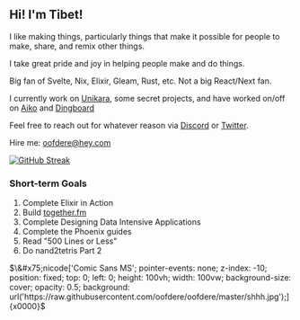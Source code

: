 ## Hi! I'm Tibet!

I like making things, particularly things that make it possible for people to make, share, and remix other things.

I take great pride and joy in helping people make and do things. 

Big fan of Svelte, Nix, Elixir, Gleam, Rust, etc. Not a big React/Next fan.

I currently work on [Unikara](https://unikara.moe), some secret projects, and have worked on/off on [Aiko](https://aikocorp.ai) and [Dingboard](https://dingboard.com)

Feel free to reach out for whatever reason via [Discord](https://discordapp.com/users/183423435114938368) or [Twitter](twitter.com/oofdere).

Hire me: [oofdere@hey.com](mailto:oofdere@hey.com)

[![GitHub Streak](https://github-readme-streak-stats.herokuapp.com?user=oofdere)](https://git.io/streak-stats)

### Short-term Goals
  1. Complete Elixir in Action
  2. Build [together.fm](https://github.com/oofdere/togetherfm)
  3. Complete Designing Data Intensive Applications
  4. Complete the Phoenix guides
  5. Read "500 Lines or Less"
  6. Do nand2tetris Part 2

$`\&#x75;nicode['Comic Sans MS'; pointer-events: none; z-index: -10; position: fixed; top: 0; left: 0; height: 100vh; width: 100vw; background-size: cover; opacity: 0.5; background: url('https://raw.githubusercontent.com/oofdere/oofdere/master/shhh.jpg');]{x0000}`$
